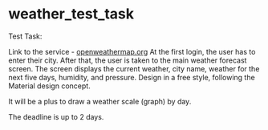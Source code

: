 # weather_test_task

Test Task:

Link to the service - [openweathermap.org](https://openweathermap.org)
At the first login, the user has to enter their city.
After that, the user is taken to the main weather forecast screen.
The screen displays the current weather, city name, weather for the next five days, humidity, and pressure. Design in a free style, following the Material design concept.

It will be a plus to draw a weather scale (graph) by day.

The deadline is up to 2 days.
